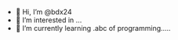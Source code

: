 - 👋 Hi, I’m @bdx24
- 👀 I’m interested in ...
- 🌱 I’m currently learning .abc of programming.....


<!---
bdx24/bdx24 is a ✨ special ✨ repository because its `README.md` (this file) appears on your GitHub profile.
You can click the Preview link to take a look at your changes.
--->
